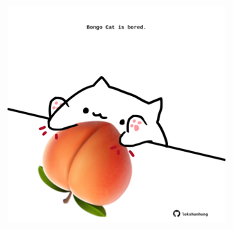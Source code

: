 <!-- built at 24/10/2021, 01:49:45 UTC -->
<p align="center">
  <img width="500" height="500" src="./ReadmeImage.svg">
</p>
